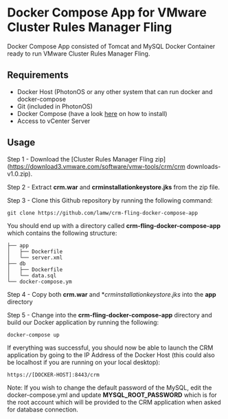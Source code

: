 # Docker Compose App for VMware Cluster Rules Manager Fling

Docker Compose App consisted of Tomcat and MySQL Docker Container ready to run VMware Cluster Rules Manager Fling. 

## Requirements

* Docker Host (PhotonOS or any other system that can run docker and docker-compose
* Git (included in PhotonOS)
* Docker Compose (have a look [here](https://docs.docker.com/compose/install/) on how to install)
* Access to vCenter Server

## Usage

Step 1 - Download the [Cluster Rules Manager Fling zip](https://download3.vmware.com/software/vmw-tools/crm/crm downloads-v1.0.zip).

Step 2 - Extract **crm.war** and **crminstallationkeystore.jks** from the zip file.

Step 3 - Clone this Github repository by running the following command:

```console
git clone https://github.com/lamw/crm-fling-docker-compose-app
```
You should end up with a directory called **crm-fling-docker-compose-app** which contains the following structure:

```
├── app
│   ├── Dockerfile
│   └── server.xml
├── db
│   ├── Dockerfile
│   └── data.sql
└── docker-compose.ym
```

Step 4 - Copy both **crm.war** and **crminstallationkeystore.jks* into the **app** directory

Step 5 - Change into the **crm-fling-docker-compose-app** directory and build our Docker application by running the following:

```
docker-compose up
```

If everything was successful, you should now be able to launch the CRM application by going to the IP Address of the Docker Host (this could also be localhost if you are running on your local desktop):

```
https://[DOCKER-HOST]:8443/crm
```

Note: If you wish to change the default password of the MySQL, edit the docker-compose.yml and update **MYSQL_ROOT_PASSWORD** which is for the root account which will be provided to the CRM application when asked for database connection. 